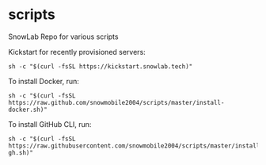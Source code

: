 # scripts

SnowLab Repo for various scripts

Kickstart for recently provisioned servers:

```
sh -c "$(curl -fsSL https://kickstart.snowlab.tech)"
```

To install Docker, run:

```
sh -c "$(curl -fsSL https://raw.github.com/snowmobile2004/scripts/master/install-docker.sh)"
```

To install GitHub CLI, run:

```
sh -c "$(curl -fsSL https://raw.githubusercontent.com/snowmobile2004/scripts/master/install-gh.sh)"
```

